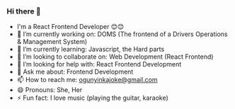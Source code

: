 ### Hi there 👋
<!--
**AdejokeOgunyinka/AdejokeOgunyinka** is a ✨ _special_ ✨ repository because its `README.md` (this file) appears on your GitHub profile.
-->
- I'm a React Frontend Developer 😊😊
- 🔭 I’m currently working on: DOMS (The frontend of a Drivers Operations & Management System)
- 🌱 I’m currently learning: Javascript, the Hard parts
- 👯 I’m looking to collaborate on: Web Development (React Frontend)
- 🤔 I’m looking for help with: React Frontend Development
- 💬 Ask me about: Frontend Development
- 📫 How to reach me: ogunyinkajoke@gmail.com
- 😄 Pronouns: She, Her
- ⚡ Fun fact: I love music (playing the guitar, karaoke)
